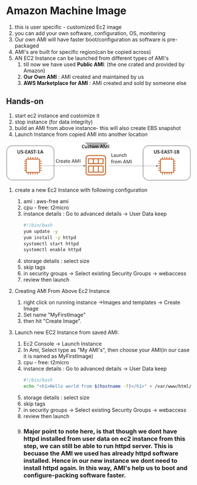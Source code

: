# Amazon Machine Image

1. this is user specific - customized Ec2 image
2. you can add your own software, configuration, OS, monitering
3. Our own AMI will have faster boot/configuration as software is pre-packaged
4. AMI's are built for specific region(can be copied across)
5. AN EC2 Instance can be launched from different types of AMI's
   1. till now we have used **Public AMI**: (the one crated and provided by Amazon)
   2. **Our Own AMI** : AMI created and maintained by us
   3. **AWS Marketplace for AMI** : AMI created and sold by someone else

## Hands-on

1. start ec2 instance and customize it
2. stop instance (for data integrity)
3. build an AMI from above instance- this will also create EBS snapshot
4. Launch Instance from copied AMI into another location

!["Handson"](2021-10-26-05-41-49.png)

1. create a new Ec2 Instance with following configuration
   1. ami : aws-free ami
   2. cpu - free: t2micro
   3. instance details : Go to advanced details -> User Data keep
        ```bash
        #!/bin/bash
        yum update -y
        yum install -y httpd
        systemctl start httpd
        systemctl enable httpd
        ```
   4. storage details : select size
   5. skip tags
   6. in security groups -> Select existing Security Groups -> webaccess
   7. review then launch

2. Creating AMI From Above Ec2 Instance
   1. right click on running instance ->Images and templates -> Create Image
   2. Set name "MyFirstImage"
   3. then hit "Create Image".
3. Launch new EC2 Instance from saved AMI:
   1. Ec2 Console -> Launch Instance
   2. In Ami, Select type as "My AMI's", then choose your AMI(in our case it is named as MyFirstImage)
   3. cpu - free: t2micro
   3. instance details : Go to advanced details -> User Data keep
        ```bash
        #!/bin/bash
        echo "<h1>Hello world from $(hostname -f)</h1>" > /var/www/html/index.html
        ```
   4. storage details : select size
   5. skip tags
   6. in security groups -> Select existing Security Groups -> webaccess
   7. review then launch
   8. ### Major point to note here, is that though we dont have httpd installed from user data on ec2 instance from this step, we can still be able to run httpd server. This is becuase the AMI we used has already httpd software installed. Hence in our new instance we dont need to install httpd again. In this way, AMI's help us to boot and configure-packing software faster.
